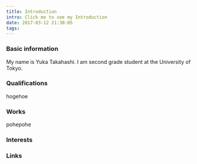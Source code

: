 ```yaml
---
title: Introduction
intro: Click me to see my Introduction
date: 2017-03-12 21:30:05
tags:
---
```


### Basic information
My name is Yuka Takahashi.
I am second grade student at the University of Tokyo.

### Qualifications
hogehoe

### Works
pohepohe


### Interests

### Links
